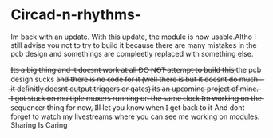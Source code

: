 # Circad-n-rhythms-
Im back with an update. With this update, the module is now usable.Altho I still advise you not to try to build it because there are many mistakes in the pcb design and somethings are compleetly replaced with something else.

I̶t̶s̶ ̶a̶ ̶b̶i̶g̶ ̶t̶h̶i̶n̶g̶ ̶a̶n̶d̶ ̶i̶t̶ ̶d̶o̶e̶s̶n̶t̶ ̶w̶o̶r̶k̶ ̶a̶t̶ ̶a̶l̶l̶
̶D̶O̶ ̶N̶O̶T̶ ̶a̶t̶t̶e̶m̶p̶t̶ ̶t̶o̶ ̶b̶u̶i̶l̶d̶ ̶t̶h̶i̶s̶,the pcb design sucks a̶n̶d̶ ̶t̶h̶e̶r̶e̶ ̶i̶s̶ ̶n̶o̶ ̶c̶o̶d̶e̶ ̶f̶o̶r̶ ̶i̶t̶ ̶(̶w̶e̶l̶l̶ ̶t̶h̶e̶r̶e̶ ̶i̶s̶ ̶b̶u̶t̶ ̶i̶t̶ ̶d̶o̶e̶s̶n̶t̶ ̶d̶o̶ ̶m̶u̶c̶h̶ ̶-̶ ̶i̶t̶ ̶d̶e̶f̶i̶n̶i̶t̶l̶y̶ ̶d̶o̶e̶s̶n̶t̶ ̶o̶u̶t̶p̶u̶t̶ ̶t̶r̶i̶g̶g̶e̶r̶s̶ ̶o̶r̶ ̶g̶a̶t̶e̶s̶)̶
̶i̶t̶s̶ ̶a̶n̶ ̶u̶p̶c̶o̶m̶i̶n̶g̶ ̶p̶r̶o̶j̶e̶c̶t̶ ̶o̶f̶ ̶m̶i̶n̶e̶.̶ ̶I̶ ̶g̶o̶t̶ ̶s̶t̶u̶c̶k̶ ̶o̶n̶ ̶m̶u̶l̶t̶i̶p̶l̶e̶ ̶m̶u̶x̶e̶r̶s̶ ̶r̶u̶n̶n̶i̶n̶g̶ ̶o̶n̶ ̶t̶h̶e̶ ̶s̶a̶m̶e̶ ̶c̶l̶o̶c̶k̶
̶I̶m̶ ̶w̶o̶r̶k̶i̶n̶g̶ ̶o̶n̶ ̶t̶h̶e̶ ̶s̶e̶q̶u̶e̶n̶c̶e̶r̶ ̶t̶h̶i̶n̶g̶ ̶f̶o̶r̶ ̶n̶o̶w̶,̶ ̶I̶l̶l̶ ̶l̶e̶t̶ ̶y̶o̶u̶ ̶k̶n̶o̶w̶ ̶w̶h̶e̶n̶ ̶I̶ ̶g̶e̶t̶ ̶b̶a̶c̶k̶ ̶t̶o̶ ̶i̶t̶
And dont forget to watch my livestreams where you can see me working on modules. 
Sharing Is Caring
